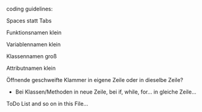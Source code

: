 coding guidelines:

Spaces statt Tabs

Funktionsnamen klein

Variablennamen klein

Klassennamen groß

Attributnamen klein

Öffnende geschweifte Klammer in eigene Zeile oder in dieselbe Zeile?
 - Bei Klassen/Methoden in neue Zeile, bei if, while, for... in gleiche Zeile...


ToDo List and so on in this File...
